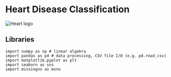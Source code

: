 # Heart Disease Classification

![Heart logo](/assets/images/Hear_Disease.jpg "Haert Logo")

## Libraries

```
import numpy as np # linear algebra
import pandas as pd # data processing, CSV file I/O (e.g. pd.read_csv)
import matplotlib.pyplot as plt
import seaborn as sns
import missingno as msno
```

